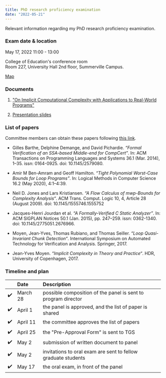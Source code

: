 ```yaml
---
title: PhD research proficiency examination 
date: "2022-05-21"
---
```


Relevant information regarding my PhD research proficiency examination.

### Exam date & location

May 17, 2022 11:00 - 13:00

College of Education's conference room
<br/>Room 227, University Hall 2nd floor, Summerville Campus.

<a href="https://map.concept3d.com/?id=824#!m/268018" target='blank'>Map</a>

### Documents

1. <a href="../files/exam_doc.pdf" target="blank">"On Implicit Computational Complexity with
Applications to Real-World Programs"</a>

2. <a href="../files/exam_slides.pdf" target="blank">Presentation slides</a>

### List of papers

Committee members can obtain these papers following [this link][box].

- Gilles Barthe, Delphine Demange, and David Pichardie. _“Formal Verification of
  an SSA-based Middle-end for CompCert”_. In: ACM Transactions on Programming
  Languages and Systems 36.1 (Mar. 2014), 1–35. issn: 0164-0925. doi:
  10.1145/2579080.

- Amir M Ben-Amram and Geoff Hamilton. _“Tight Polynomial Worst-Case Bounds for
  Loop Programs”_. In: Logical Methods in Computer Science 16.2 (May 2020),
  4:1–4:39.

- Neil D. Jones and Lars Kristiansen. _“A Flow Calculus of _mwp_-Bounds
  for Complexity Analysis“_. ACM Trans. Comput. Logic 10, 4, Article 28 (August
  2009). doi: 10.1145/1555746.1555752

- Jacques-Henri Jourdan et al. _“A Formally-Verified C Static Analyzer”_. In:
  ACM SIGPLAN Notices 50.1 (Jan. 2015), pp. 247–259. issn: 0362-1340. doi:
  10.1145/2775051.2676966.

- Moyen, Jean-Yves, Thomas Rubiano, and Thomas Seiller. _“Loop Quasi-Invariant
  Chunk Detection“_. International Symposium on Automated Technology for
  Verification and Analysis. Springer, 2017.

- Jean-Yves Moyen. _“Implicit Complexity in Theory and Practice“_. HDR,
  University of Copenhagen, 2017.

### Timeline and plan

|     | Date     | Description                                                                |
|:---:|:---------|:---------------------------------------------------------------------------|
| ✔️  | March 28 | possible composition of the panel is sent to program director              |
| ✔️  | April 1  | the panel is approved, and the list of paper is shared                     |
| ✔️  | April 11 | the committee approves the list of papers                                  |
| ✔️  | April 25 | the "Pre-Approval Form" is sent to TGS                                     |
| ✔️  | May 2    | submission of written document to panel                                    |
| ✔️  | May 2    | invitations to oral exam are sent to fellow graduate students              |
| ✔️  | May 17   | the oral exam, in front of the panel                                       |

[box]: https://augustauniversity.box.com/s/o40239kvx3r2fs75j9zc95qed3vus9fi